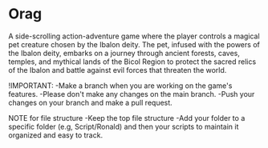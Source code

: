 # Orag
A side-scrolling action-adventure game where the player controls a magical pet creature chosen by the Ibalon deity. The pet, infused with the powers of the Ibalon deity, embarks on a journey through ancient forests, caves, temples, and mythical lands of the Bicol Region to protect the sacred relics of the Ibalon and battle against evil forces that threaten the world.


!IMPORTANT: 
-Make a branch when you are working on the game's features.
-Please don't make any changes on the main branch. 
-Push your changes on your branch and make a pull request. 

NOTE for file structure
-Keep the top file structure 
-Add your folder to a specific folder (e.g, Script/Ronald) and then your scripts to maintain it organized and easy to track.
